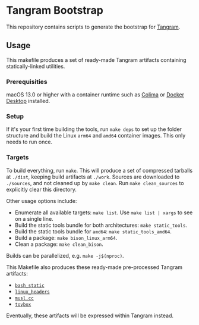 # Tangram Bootstrap

This repository contains scripts to generate the bootstrap for [Tangram](https://www.tangram.dev).

## Usage

This makefile produces a set of ready-made Tangram artifacts containing statically-linked utilities.

### Prerequisities

macOS 13.0 or higher with a container runtime such as [Colima](https://github.com/abiosoft/colima) or [Docker Desktop](https://www.docker.com/products/docker-desktop/) installed.

### Setup

If it's your first time building the tools, run `make deps` to set up the folder structure and build the Linux `arm64` and `amd64` container images. This only needs to run once.

### Targets

To build everything, run `make`. This will produce a set of compressed tarballs at `./dist`, keeping build artifacts at `./work`. Sources are downloaded to `./sources`, and not cleaned up by `make clean`. Run `make clean_sources` to explicitly clear this directory.

Other usage options include:

- Enumerate all available targets: `make list`. Use `make list | xargs` to see on a single line.
- Build the static tools bundle for both architectures: `make static_tools`.
- Build the static tools bundle for `amd64`: `make static_tools_amd64`.
- Build a package: `make bison_linux_arm64`.
- Clean a package: `make clean_bison`.

Builds can be parallelized, e.g. `make -j$(nproc)`.

This Makefile also produces these ready-made pre-processed Tangram artifacts:

- [`bash_static`](https://www.gnu.org/software/bash/)
- [`linux_headers`](https://www.kernel.org)
- [`musl.cc`](https://musl.cc)
- [`toybox`](http://landley.net/toybox/)

Eventually, these artifacts will be expressed within Tangram instead.

